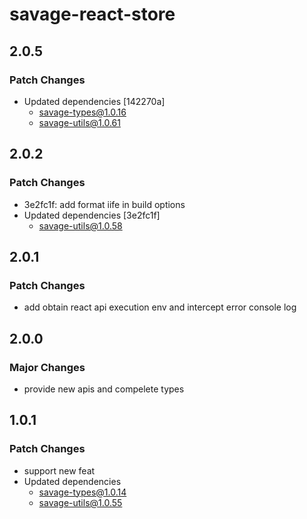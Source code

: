# savage-react-store

## 2.0.5

### Patch Changes

- Updated dependencies [142270a]
  - savage-types@1.0.16
  - savage-utils@1.0.61

## 2.0.2

### Patch Changes

- 3e2fc1f: add format iife in build options
- Updated dependencies [3e2fc1f]
  - savage-utils@1.0.58

## 2.0.1

### Patch Changes

- add obtain react api execution env and intercept error console log

## 2.0.0

### Major Changes

- provide new apis and compelete types

## 1.0.1

### Patch Changes

- support new feat
- Updated dependencies
  - savage-types@1.0.14
  - savage-utils@1.0.55
